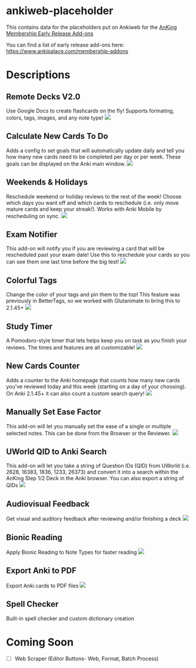 # ankiweb-placeholder

This contains data for the placeholders put on Ankiweb for the [AnKing Membership Early Release Add-ons](https://www.ankipalace.com/memberships)

You can find a list of early release add-ons here: https://www.ankipalace.com/membership-addons


# Descriptions

## Remote Decks V2.0
Use Google Docs to create flashcards on the fly! Supports formating, colors, tags, images, and any note type!
<img src="https://raw.githubusercontent.com/AnKingMed/ankiweb-placeholder/master/screenshots/RemoteDecks.jpg?raw=content">

## Calculate New Cards To Do
Adds a config to set goals that will automatically update daily and tell you how many new cards need to be completed per day or per week. These goals can be displayed on the Anki main window.
<img src="https://raw.githubusercontent.com/AnKingMed/ankiweb-placeholder/master/screenshots/CalculateNew.jpg?raw=content">

## Weekends & Holidays
Reschedule weekend or holiday reviews to the rest of the week! Choose which days you want off and which cards to reschedule (i.e. only move mature cards and keep your streak!). Works with Anki Mobile by rescheduling on sync.
<img src="https://raw.githubusercontent.com/AnKingMed/ankiweb-placeholder/master/screenshots/WeekendsHolidays.jpeg?raw=content">

## Exam Notifier
This add-on will notify you if you are reviewing a card that will be rescheduled past your exam date! Use this to reschedule your cards so you can see them one last time before the big test!
<img src="https://raw.githubusercontent.com/AnKingMed/ankiweb-placeholder/master/screenshots/ExamNotifier.png?raw=content">

## Colorful Tags
Change the color of your tags and pin them to the top! This feature was previously in BetterTags, so we worked with Glutanimate to bring this to 2.1.45+
<img src="https://raw.githubusercontent.com/AnKingMed/ankiweb-placeholder/master/screenshots/ColorfulTags.png?raw=content">

## Study Timer
A Pomodoro-style timer that lets helps keep you on task as you finish your reviews. The times and features are all customizable!
<img src="https://raw.githubusercontent.com/AnKingMed/ankiweb-placeholder/master/screenshots/StudyTimer.jpg?raw=content">

## New Cards Counter
Adds a counter to the Anki homepage that counts how many new cards you've reviewed today and this week (starting on a day of your choosing). On Anki 2.1.45+ it can also count a custom search query!
<img src="https://raw.githubusercontent.com/AnKingMed/ankiweb-placeholder/master/screenshots/NewCardsCounter.jpg?raw=content">

## Manually Set Ease Factor
This add-on will let you manually set the ease of a single or multiple selected notes. This can be done from the Browser or the Reviewer.
<img src="https://raw.githubusercontent.com/AnKingMed/ankiweb-placeholder/main/screenshots/Set%20Ease%20-%20EditEase.gif?raw=content">

## UWorld QID to Anki Search
This add-on will let you take a string of Question IDs (QID) from UWorld (i.e. 2628, 16383, 1836, 1233, 26373) and convert it into a search within the AnKing Step 1/2 Deck in the Anki browser. You can also export a string of QIDs 
<img src="https://raw.githubusercontent.com/AnKingMed/ankiweb-placeholder/main/screenshots/Uworld%20QID.gif?raw=content">

## Audiovisual Feedback
Get visual and auditory feedback after reviewing and/or finishing a deck
<img src="https://raw.githubusercontent.com/AnKingMed/ankiweb-placeholder/master/screenshots/Flashcard Recording.gif?raw=content">

## Bionic Reading
Apply Bionic Reading to Note Types for faster reading
<img src="https://raw.githubusercontent.com/AnKingMed/ankiweb-placeholder/master/screenshots/bionic-reading.jpg?raw=content">

## Export Anki to PDF
Export Anki cards to PDF files
<img src="https://raw.githubusercontent.com/AnKingMed/ankiweb-placeholder/master/screenshots/anki_to_pdf.png?raw=content">

## Spell Checker
Built-in spell checker and custom dictionary creation

# Coming Soon
- [ ] Web Scraper (Editor Buttons- Web, Format, Batch Process)


